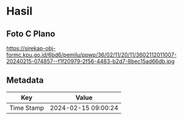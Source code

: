 # Hasil

## Foto C Plano

https://sirekap-obj-formc.kpu.go.id/6bd6/pemilu/ppwp/36/02/11/20/11/3602112011007-20240215-074857--f1f20979-2f56-4483-b2d7-8bec15ad66db.jpg


## Metadata

| Key        | Value               |
| ---------- | ------------------- |
| Time Stamp | 2024-02-15 09:00:24 |



